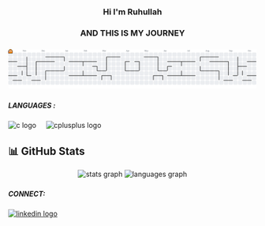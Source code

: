  <h3 align="center">Hi I'm Ruhullah</h3>

###

<h3 align="center">AND THIS IS MY JOURNEY</h3>

###

<picture>
  <source media="(prefers-color-scheme: dark)" srcset="https://raw.githubusercontent.com/MRuhullah/MRuhullah/output/pacman-contribution-graph-dark.svg">
  <source media="(prefers-color-scheme: light)" srcset="https://raw.githubusercontent.com/MRuhullah/MRuhullah/output/pacman-contribution-graph.svg">
  <img alt="pacman contribution graph" src="https://raw.githubusercontent.com/MRuhullah/MRuhullah/output/pacman-contribution-graph.svg">
</picture>

###

<h5 align="left">LANGUAGES :</h5>

###

<div align="left">
  <img src="https://cdn.jsdelivr.net/gh/devicons/devicon/icons/c/c-original.svg" height="30" alt="c logo"  />
  <img width="12" />
  <img src="https://cdn.jsdelivr.net/gh/devicons/devicon/icons/cplusplus/cplusplus-original.svg" height="30" alt="cplusplus logo"  />
</div>

###

 ## 📊 GitHub Stats
  
<div align="center">
  <img src="https://github-readme-stats.vercel.app/api?username=MRuhullah&hide_title=false&hide_rank=false&show_icons=true&include_all_commits=true&count_private=true&disable_animations=false&theme=dracula&locale=en&hide_border=false&order=1" height="150" alt="stats graph"  />
  <img src="https://github-readme-stats.vercel.app/api/top-langs?username=MRuhullah&locale=en&hide_title=false&layout=compact&card_width=320&langs_count=5&theme=dracula&hide_border=false&order=2" height="150" alt="languages graph"  />
</div>

###

###

###

<h5 align="left">CONNECT:</h5>

###

 <div align="left">
  <a href="https://www.linkedin.com/in/qazi-muhammad-ateeb-233375366/" target="_blank">
    <img src="https://raw.githubusercontent.com/maurodesouza/profile-readme-generator/master/src/assets/icons/social/linkedin/default.svg" width="52" height="40" alt="linkedin logo"  />
  </a>
</div>

###

###
